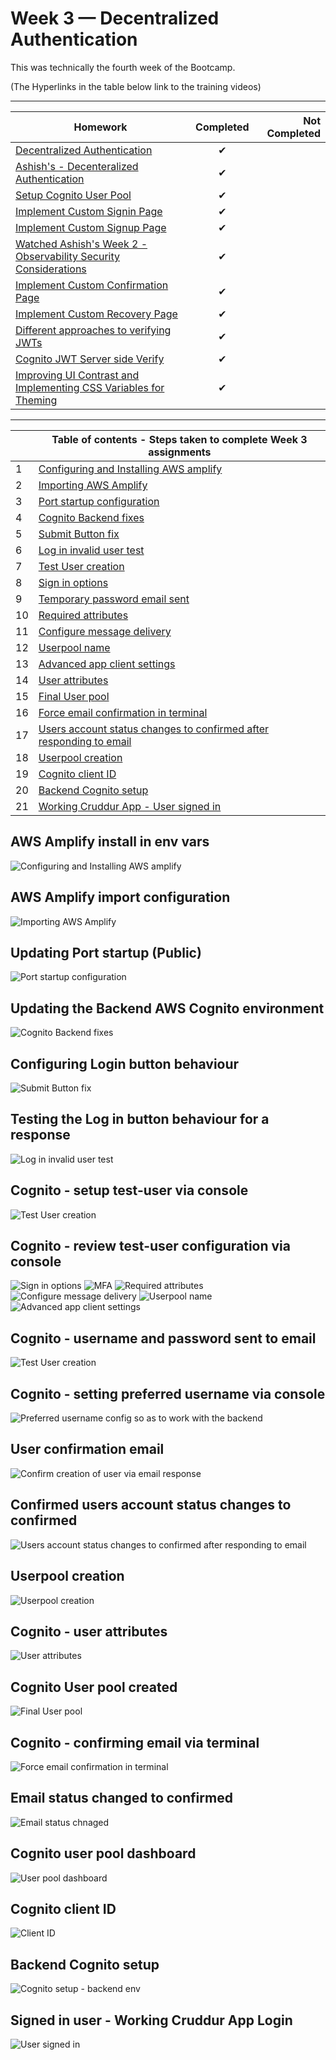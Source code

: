 # Week 3 — Decentralized Authentication
This was technically the fourth week of the Bootcamp. 

(The Hyperlinks in the table below link to the training videos)
<hr/>

| Homework      | Completed     | Not Completed  |
| ------------- |:-------------:| -----:|
| [Decentralized Authentication](https://www.youtube.com/watch?v=9obl7rVgzJw&list=PLBfufR7vyJJ7k25byhRXJldB5AiwgNnWv&index=41)  | ✔     |    |
| [Ashish's - Decenteralized Authentication](https://www.youtube.com/watch?v=tEJIeII66pY&list=PLBfufR7vyJJ7k25byhRXJldB5AiwgNnWv&index=39)   | ✔ |  |
| [Setup Cognito User Pool](https://www.youtube.com/watch?v=9obl7rVgzJw&list=PLBfufR7vyJJ7k25byhRXJldB5AiwgNnWv&index=40)  | ✔     |    |
| [Implement Custom Signin Page](https://www.youtube.com/watch?v=9obl7rVgzJw&list=PLBfufR7vyJJ7k25byhRXJldB5AiwgNnWv&index=40) | ✔      |   |
| [Implement Custom Signup Page](https://www.youtube.com/watch?v=T4X4yIzejTc&list=PLBfufR7vyJJ7k25byhRXJldB5AiwgNnWv&index=41 )|✔      |   |
| [Watched Ashish's Week 2 - Observability Security Considerations](https://www.youtube.com/watch?v=bOf4ITxAcXc&list=PLBfufR7vyJJ7k25byhRXJldB5AiwgNnWv&index=31)|✔      |   |
| [Implement Custom Confirmation Page](https://www.youtube.com/watch?v=T4X4yIzejTc&list=PLBfufR7vyJJ7k25byhRXJldB5AiwgNnWv&index=41)|    ✔  |   |
| [Implement Custom Recovery Page](https://www.youtube.com/watch?v=T4X4yIzejTc&list=PLBfufR7vyJJ7k25byhRXJldB5AiwgNnWv&index=41)  | ✔   |   |
| [Different approaches to verifying JWTs](https://www.youtube.com/watch?v=nJjbI4BbasU&list=PLBfufR7vyJJ7k25byhRXJldB5AiwgNnWv&index=43) |✔      |   |
| [Cognito JWT Server side Verify](https://youtu.be/d079jccoG-M)| ✔   |   |
| [Improving UI Contrast and Implementing CSS Variables for Theming](https://youtu.be/m9V4SmJWoJU)| ✔   |  |

<hr/>

|    | Table of contents - Steps taken to complete Week 3 assignments                                                                                                                                                                         |
|----|-------------------------------------------------------------------------------------------------------------------------------------------------------------------------------------------|
| 1  | [Configuring and Installing AWS amplify](https://github.com/Stevecmd/aws-bootcamp-cruddur-2023/blob/main/journal/week3.md#aws-amplify-install-in-env-vars)                                |
| 2  | [Importing AWS Amplify](https://github.com/Stevecmd/aws-bootcamp-cruddur-2023/blob/main/journal/week3.md#aws-amplify-import-configuration)                                                |
| 3  | [Port startup configuration](https://github.com/Stevecmd/aws-bootcamp-cruddur-2023/blob/main/journal/week3.md#updating-port-startup-public)                                               |
| 4  | [Cognito Backend fixes](https://github.com/Stevecmd/aws-bootcamp-cruddur-2023/blob/main/journal/week3.md#updating-the-backend-aws-cognito-environment)                                    |
| 5  | [Submit Button fix](https://github.com/Stevecmd/aws-bootcamp-cruddur-2023/blob/main/journal/week3.md#configuring-login-button-behaviour)                                                  |
| 6  | [Log in invalid user test](https://github.com/Stevecmd/aws-bootcamp-cruddur-2023/blob/main/journal/week3.md#testing-the-log-in-button-behaviour-for-a-response)                           |
| 7  | [Test User creation](https://github.com/Stevecmd/aws-bootcamp-cruddur-2023/blob/main/journal/week3.md#cognito---setup-test-user-via-console)                                              |
| 8  | [Sign in options](https://github.com/Stevecmd/aws-bootcamp-cruddur-2023/blob/main/journal/week3.md#cognito---review-test-user-configuration-via-console)                                  |
| 9  | [Temporary password email sent](https://github.com/Stevecmd/aws-bootcamp-cruddur-2023/blob/main/journal/week3.md#cognito---username-and-password-sent-to-email)                                                     |
| 10 | [Required attributes](https://github.com/Stevecmd/aws-bootcamp-cruddur-2023/blob/main/journal/week3.md#cognito---setting-preferred-username-via-console)                                  |
| 11 | [Configure message delivery](https://github.com/Stevecmd/aws-bootcamp-cruddur-2023/blob/main/journal/week3.md#user-confirmation-email)                                                    |
| 12 | [Userpool name](https://github.com/Stevecmd/aws-bootcamp-cruddur-2023/blob/main/journal/week3.md#confirmed-users-account-status-changes-to-confirmed)                                     |
| 13 | [Advanced app client settings](https://github.com/Stevecmd/aws-bootcamp-cruddur-2023/blob/main/journal/week3.md#userpool-creation)                                                        |
| 14 | [User attributes](https://github.com/Stevecmd/aws-bootcamp-cruddur-2023/blob/main/journal/week3.md#cognito---user-attributes)                                                             |
| 15 | [Final User pool](https://github.com/Stevecmd/aws-bootcamp-cruddur-2023/blob/main/journal/week3.md#cognito-user-pool-created)                                                             |
| 16 | [Force email confirmation in terminal](https://github.com/Stevecmd/aws-bootcamp-cruddur-2023/blob/main/journal/week3.md#cognito---confirming-email-via-terminal)                          |
| 17 | [Users account status changes to confirmed after responding to email](https://github.com/Stevecmd/aws-bootcamp-cruddur-2023/blob/main/journal/week3.md#email-status-changed-to-confirmed) |
| 18 | [Userpool creation](https://github.com/Stevecmd/aws-bootcamp-cruddur-2023/blob/main/journal/week3.md#cognito-user-pool-dashboard)                                                         |
| 19 | [Cognito client ID](https://github.com/Stevecmd/aws-bootcamp-cruddur-2023/blob/main/journal/week3.md#cognito-client-id)                                                                   |
| 20 | [Backend Cognito setup](https://github.com/Stevecmd/aws-bootcamp-cruddur-2023/blob/main/journal/week3.md#backend-cognito-setup)                                                           |
| 21 | [Working Cruddur App - User signed in](https://github.com/Stevecmd/aws-bootcamp-cruddur-2023/blob/main/journal/week3.md#signed-in-user---working-cruddur-app-login)                                             |
                                                                                                                                       



## AWS Amplify install in env vars

![Configuring and Installing AWS amplify](https://github.com/Stevecmd/aws-bootcamp-cruddur-2023/blob/main/journal/Week%203/Install%20aws%20amplify.JPG)


## AWS Amplify import configuration     

![Importing AWS Amplify](https://github.com/Stevecmd/aws-bootcamp-cruddur-2023/blob/main/journal/Week%203/aws%20amplify%20import.JPG)


## Updating Port startup (Public)

![Port startup configuration](https://github.com/Stevecmd/aws-bootcamp-cruddur-2023/blob/main/journal/Week%203/Update%20to%20gitpod%20yaml%20public%20ports.JPG)


## Updating the Backend AWS Cognito environment

![Cognito Backend fixes](https://github.com/Stevecmd/aws-bootcamp-cruddur-2023/blob/main/journal/Week%203/Cognito%20backend%20fixes.JPG)


## Configuring Login button behaviour

![Submit Button fix](https://github.com/Stevecmd/aws-bootcamp-cruddur-2023/blob/main/journal/Week%203/editing%20on%20submit.JPG)


## Testing the Log in button behaviour for a response

![Log in invalid user test](https://github.com/Stevecmd/aws-bootcamp-cruddur-2023/blob/main/journal/Week%203/Incorrect%20username%20or%20password.JPG)


## Cognito - setup test-user via console
![Test User creation](https://github.com/Stevecmd/aws-bootcamp-cruddur-2023/blob/main/journal/Week%203/test%20user.JPG)

## Cognito - review test-user configuration via console
![Sign in options](https://github.com/Stevecmd/aws-bootcamp-cruddur-2023/blob/main/journal/Week%203/cognito%201.JPG)
![MFA](https://github.com/Stevecmd/aws-bootcamp-cruddur-2023/blob/main/journal/Week%203/cognito%202.JPG)
![Required attributes](https://github.com/Stevecmd/aws-bootcamp-cruddur-2023/blob/main/journal/Week%203/cognito%204.JPG)
![Configure message delivery](https://github.com/Stevecmd/aws-bootcamp-cruddur-2023/blob/main/journal/Week%203/cognito%205.JPG)
![Userpool name](https://github.com/Stevecmd/aws-bootcamp-cruddur-2023/blob/main/journal/Week%203/cognito%206.JPG)
![Advanced app client settings](https://github.com/Stevecmd/aws-bootcamp-cruddur-2023/blob/main/journal/Week%203/cognito%207.JPG)


## Cognito - username and password sent to email
![Test User creation](https://github.com/Stevecmd/aws-bootcamp-cruddur-2023/blob/main/journal/Week%203/cognito%20email%20password.JPG)

## Cognito - setting preferred username via console

![Preferred username config so as to work with the backend](https://github.com/Stevecmd/aws-bootcamp-cruddur-2023/blob/main/journal/Week%203/setting%20preferred%20username.JPG)


## User confirmation email

![Confirm creation of user via email response](https://github.com/Stevecmd/aws-bootcamp-cruddur-2023/blob/main/journal/Week%203/test%20user%20email%20setting%20temp%20password.JPG)


## Confirmed users account status changes to confirmed

![Users account status changes to confirmed after responding to email](https://github.com/Stevecmd/aws-bootcamp-cruddur-2023/blob/main/journal/Week%203/Status%20change%20pending%20to%20confirmed.JPG)

## Userpool creation

![Userpool creation](https://github.com/Stevecmd/aws-bootcamp-cruddur-2023/blob/main/journal/Week%203/userpool%20creation.JPG)


## Cognito - user attributes

![User attributes](https://github.com/Stevecmd/aws-bootcamp-cruddur-2023/blob/main/journal/Week%203/user%20attributes.JPG)


## Cognito User pool created

![Final User pool](https://github.com/Stevecmd/aws-bootcamp-cruddur-2023/blob/main/journal/Week%203/userpool.JPG)


## Cognito - confirming email via terminal

![Force email confirmation in terminal](https://github.com/Stevecmd/aws-bootcamp-cruddur-2023/blob/main/journal/Week%203/confirming%20email%20via%20terminal.JPG)

## Email status changed to confirmed

![Email status chnaged](https://github.com/Stevecmd/aws-bootcamp-cruddur-2023/blob/main/journal/Week%203/Userpool%20review.jpg)


## Cognito user pool dashboard

![User pool dashboard](https://github.com/Stevecmd/aws-bootcamp-cruddur-2023/blob/main/journal/Week%203/Cognito%20user%20pool.JPG)


## Cognito client ID

![Client ID](https://github.com/Stevecmd/aws-bootcamp-cruddur-2023/blob/main/journal/Week%203/Cognito%20client%20ID.JPG)


## Backend Cognito setup

![Cognito setup - backend env](https://github.com/Stevecmd/aws-bootcamp-cruddur-2023/blob/main/journal/Week%203/Backend%20cognito%20setup.JPG)


## Signed in user - Working Cruddur App Login

![User signed in](https://github.com/Stevecmd/aws-bootcamp-cruddur-2023/blob/main/journal/Week%203/Working%20app%20showing%20logged%20in%20user.JPG)
